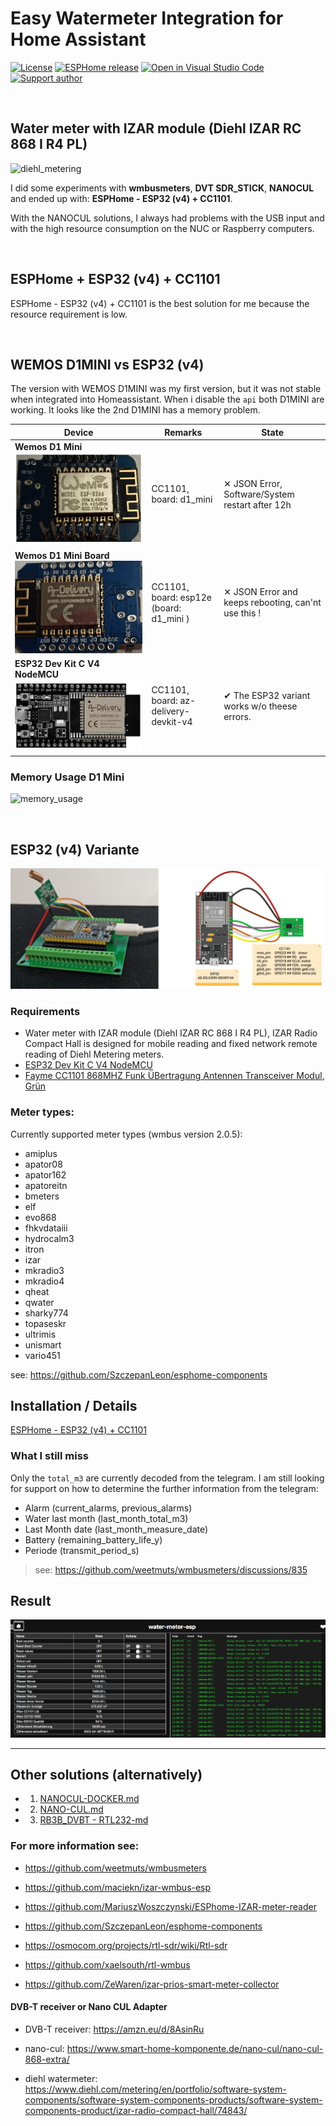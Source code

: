 # Easy Watermeter Integration for Home Assistant

[![License][license-shield]][license]
[![ESPHome release][esphome-release-shield]][esphome-release]
[![Open in Visual Studio Code][open-in-vscode-shield]][open-in-vscode]
[![Support author][donate-me-shield]][donate-me]


[license-shield]: https://img.shields.io/static/v1?label=License&message=MIT&color=orange&logo=license
[license]: https://opensource.org/licenses/MIT

[esphome-release-shield]: https://img.shields.io/static/v1?label=ESPHome&message=2023.5.0&color=green&logo=esphome
[esphome-release]: https://GitHub.com/esphome/esphome/releases/

[open-in-vscode-shield]: https://img.shields.io/static/v1?label=+&message=Open+in+VSCode&color=blue&logo=visualstudiocode
[open-in-vscode]: https://open.vscode.dev/zibous/ha-watermeter

[donate-me-shield]: https://img.shields.io/static/v1?label=+&color=orange&message=Buy+me+a+coffee
[donate-me]: https://www.buymeacoff.ee/zibous

<br>

## Water meter with IZAR module (Diehl IZAR RC 868 I R4 PL)

![diehl_metering](./docs/diehl_metering.jpg)


I did some experiments with **wmbusmeters**, **DVT SDR_STICK**, **NANOCUL** and ended up with: **ESPHome - ESP32 (v4) + CC1101**.

With the NANOCUL solutions, I always had problems with the USB input and with the high resource consumption on the NUC or Raspberry computers.

<br>

## ESPHome + ESP32 (v4) + CC1101

ESPHome - ESP32 (v4) + CC1101 is the best solution for me because the resource requirement is low.

<br>

## WEMOS D1MINI  vs ESP32 (v4)
The version with WEMOS D1MINI was my first version, but it was not stable when integrated into Homeassistant. When i disable the `api`
both D1MINI are working.  It looks like the 2nd D1MINI has a memory problem.

|  Device | Remarks   | State  | 
|---------|-----------|--------|
| **Wemos D1 Mini** ![d1Mini-wemos](./esphome/docs/d1Mini-wemos.png) |  CC1101, board: d1_mini   |  ✕ JSON Error, Software/System restart after 12h |
| **Wemos D1 Mini Board** ![d1mini-esp8266MOD-12F](./esphome/docs/d1mini-esp8266MOD-12F.png) |  CC1101, board: esp12e (board: d1_mini )   |  ✕ JSON Error and keeps rebooting, can'nt use this !      |
| **ESP32 Dev Kit C V4 NodeMCU** ![d1mini-esp8266MOD-12F](./esphome/docs/az-delivery-devkit-v4.png)   |  CC1101, board: az-delivery-devkit-v4  |  ✔︎ The ESP32 variant works w/o theese errors.      |

### Memory Usage D1 Mini
![memory_usage](https://user-images.githubusercontent.com/30198737/235585457-895bb25f-47a6-4901-a403-96a115caac3d.png)


<br>

## ESP32 (v4) Variante

![ESPHome - ESP32 (v4) + CC1101](./esphome/docs/esp32_cc1101.png)

### Requirements

- Water meter with IZAR module (Diehl IZAR RC 868 I R4 PL),
  IZAR Radio Compact Hall is designed for mobile reading and fixed network remote reading of Diehl Metering meters.
  <br>
- [ ESP32 Dev Kit C V4 NodeMCU](https://amzn.eu/d/eUNLyYc)
- [Fayme CC1101 868MHZ Funk ÜBertragung Antennen Transceiver Modul, Grün](https://amzn.eu/d/i5YwBkR)


### Meter types:

Currently supported meter types (wmbus version 2.0.5):

- amiplus
- apator08
- apator162
- apatoreitn
- bmeters
- elf
- evo868
- fhkvdataiii
- hydrocalm3
- itron
- izar
- mkradio3
- mkradio4
- qheat
- qwater
- sharky774
- topaseskr
- ultrimis
- unismart
- vario451

see: <https://github.com/SzczepanLeon/esphome-components>

## Installation / Details
[ESPHome - ESP32 (v4) + CC1101](./esphome/README.md)

### What I still miss
Only the `total_m3` are currently decoded from the telegram. I am still looking for support on how to determine the further information from the telegram:

- Alarm (current_alarms, previous_alarms)
- Water last month (last_month_total_m3)
- Last Month date (last_month_measure_date)
- Battery (remaining_battery_life_y)
- Periode (transmit_period_s)

> see: <https://github.com/weetmuts/wmbusmeters/discussions/835>


## Result

![ESPHOME-WATERMETER](./esphome/docs/eshome_webui.png)


<hr>

## Other solutions (alternatively)

- 1. [NANOCUL-DOCKER.md](NANOCUL-DOCKER.md)
- 2. [NANO-CUL.md](NANO-CUL.md)
- 3. [RB3B_DVBT - RTL232-md](RTL232.md)



### For more information see:

- <https://github.com/weetmuts/wmbusmeters>

- <https://github.com/maciekn/izar-wmbus-esp>
- <https://github.com/MariuszWoszczynski/ESPhome-IZAR-meter-reader>

- <https://github.com/SzczepanLeon/esphome-components>

- <https://osmocom.org/projects/rtl-sdr/wiki/Rtl-sdr>
- <https://github.com/xaelsouth/rtl-wmbus>
- <https://github.com/ZeWaren/izar-prios-smart-meter-collector>

#### DVB-T receiver or Nano CUL Adapter
- DVB-T receiver: <https://amzn.eu/d/8AsinRu>

- nano-cul: <https://www.smart-home-komponente.de/nano-cul/nano-cul-868-extra/>

- diehl watermeter: <https://www.diehl.com/metering/en/portfolio/software-system-components/software-system-components-products/software-system-components-product/izar-radio-compact-hall/74843/>

